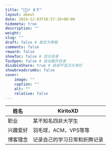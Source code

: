 ```yaml
---
title: "🙋🏻‍♂️ 关于"
layout: about
date: 2024-12-03T10:57:28+08:00
hidemeta: true
description: ""
weight:
slug: ""
draft: false # 是否为草稿
comments: false
reward: false
showToc: false # 显示目录
TocOpen: false # 自动展开目录
disableShare: true # 底部不显示分享栏
showbreadcrumbs: false
cover:
    image: ""
    caption: ""
    alt: ""
    relative: false
---
```


| 姓名   | KiritoXD                     |
| -------- | ---------------------------- |
| 职业   | 某不知名四非大学生  |
| 兴趣爱好 | 羽毛球，ACM，VPS等等  |
| 博客理念 | 记录自己的学习日常和折腾记录 |
